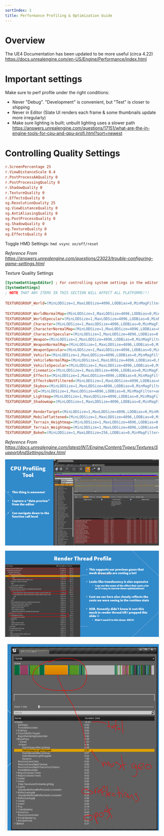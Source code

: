 ```yaml
---
sortIndex: 1
title: Performance Profiling & Optimization Guide
---
```


# Overview

The UE4 Documentation has been updated to be more useful (circa 4.22) \
<https://docs.unrealengine.com/en-US/Engine/Performance/index.html>

# Important settings

Make sure to perf profile under the right conditions:

- Never "Debug". "Development" is convenient, but "Test" is closer to shipping
- Never in Editor (Slate UI renders each frame & some thumbnails update more irregularly)
- Make sure lighting is built; unbuilt lighting uses a slower path \
  <https://answers.unrealengine.com/questions/17151/what-are-the-in-engine-tools-for-cpu-and-gpu-profi.html?sort=newest>

# Controlling Quality Settings

```ini
r.ScreenPercentage 25
r.ViewDistanceScale 0.4
r.PostProcessAAQuality 0
r.PostProcessingQuality 0
r.ShadowQuality 0
r.TextureQuality 0
r.EffectsQuality 0
sg.ResolutionQuality 25
sg.ViewDistanceQuality 0
sg.AntiAliasingQuality 0
sg.PostProcessQuality 0
sg.ShadowQuality 0
sg.TextureQuality 0
sg.EffectsQuality 0
```

Toggle HMD Settings: `hmd vsync on/off/reset`

*Reference From <https://answers.unrealengine.com/questions/23023/trouble-configuring-game-settings.html>*

Texture Quality Settings

```ini
[SystemSettingsEditor] ; For controlling system settings in the editor
[SystemSettings]
; NOTE THAT ANY ITEMS IN THIS SECTION WILL AFFECT ALL PLATFORMS!!!

TEXTUREGROUP_World=(MinLODSize=1,MaxLODSize=4096,LODBias=0,MinMagFilter=aniso,MipFilter=point)

TEXTUREGROUP_WorldNormalMap=(MinLODSize=1,MaxLODSize=4096,LODBias=0,MinMagFilter=aniso,MipFilter=point)
TEXTUREGROUP_WorldSpecular=(MinLODSize=1,MaxLODSize=4096,LODBias=0,MinMagFilter=aniso,MipFilter=point)
TEXTUREGROUP_Character=(MinLODSize=1,MaxLODSize=4096,LODBias=0,MinMagFilter=aniso,MipFilter=point)
TEXTUREGROUP_CharacterNormalMap=(MinLODSize=1,MaxLODSize=4096,LODBias=0,MinMagFilter=aniso,MipFilter=point)
TEXTUREGROUP_CharacterSpecular=(MinLODSize=1,MaxLODSize=4096,LODBias=0,MinMagFilter=aniso,MipFilter=point)
TEXTUREGROUP_Weapon=(MinLODSize=1,MaxLODSize=4096,LODBias=0,MinMagFilter=aniso,MipFilter=point)
TEXTUREGROUP_WeaponNormalMap=(MinLODSize=1,MaxLODSize=4096,LODBias=0,MinMagFilter=aniso,MipFilter=point)
TEXTUREGROUP_WeaponSpecular=(MinLODSize=1,MaxLODSize=4096,LODBias=0,MinMagFilter=aniso,MipFilter=point)
TEXTUREGROUP_Vehicle=(MinLODSize=1,MaxLODSize=4096,LODBias=0,MinMagFilter=aniso,MipFilter=point)
TEXTUREGROUP_VehicleNormalMap=(MinLODSize=1,MaxLODSize=4096,LODBias=0,MinMagFilter=aniso,MipFilter=point)
TEXTUREGROUP_VehicleSpecular=(MinLODSize=1,MaxLODSize=4096,LODBias=0,MinMagFilter=aniso,MipFilter=point)
TEXTUREGROUP_Cinematic=(MinLODSize=1,MaxLODSize=4096,LODBias=0,MinMagFilter=aniso,MipFilter=point)
TEXTUREGROUP_Effects=(MinLODSize=1,MaxLODSize=4096,LODBias=0,MinMagFilter=linear,MipFilter=point)
TEXTUREGROUP_EffectsNotFiltered=(MinLODSize=1,MaxLODSize=4096,LODBias=0,MinMagFilter=aniso,MipFilter=point)
TEXTUREGROUP_Skybox=(MinLODSize=1,MaxLODSize=4096,LODBias=0,MinMagFilter=aniso,MipFilter=point)
TEXTUREGROUP_UI=(MinLODSize=1,MaxLODSize=4096,LODBias=0,MinMagFilter=aniso,MipFilter=point)
TEXTUREGROUP_Lightmap=(MinLODSize=1,MaxLODSize=4096,LODBias=0,MinMagFilter=aniso,MipFilter=point)
TEXTUREGROUP_Shadowmap=(MinLODSize=1,MaxLODSize=4096,LODBias=0,MinMagFilter=aniso,MipFilter=point,NumStreamedMips=3)

TEXTUREGROUP_RenderTarget=(MinLODSize=1,MaxLODSize=4096,LODBias=0,MinMagFilter=aniso,MipFilter=point)
TEXTUREGROUP_MobileFlattened=(MinLODSize=1,MaxLODSize=4096,LODBias=0,MinMagFilter=aniso,MipFilter=point)
TEXTUREGROUP_Terrain_Heightmap=(MinLODSize=1,MaxLODSize=4096,LODBias=0,MinMagFilter=aniso,MipFilter=point)
TEXTUREGROUP_Terrain_Weightmap=(MinLODSize=1,MaxLODSize=4096,LODBias=0,MinMagFilter=aniso,MipFilter=point)
TEXTUREGROUP_Bokeh=(MinLODSize=1,MaxLODSize=256,LODBias=0,MinMagFilter=linear,MipFilter=linear)
```

*Reference From <https://docs.unrealengine.com/latest/INT/Engine/Content/Types/Textures/SupportAndSettings/index.html>*

![PerformanceProfiling_CPUProfiling](../assets/PerformanceProfiling_CPUProfiling.png)

![PerformanceProfiling_RenderThread](../assets/PerformanceProfiling_RenderThread.png)

![PerformanceProfiling_GPUVisualizer](../assets/PerformanceProfiling_GPUVisualizer.png)
